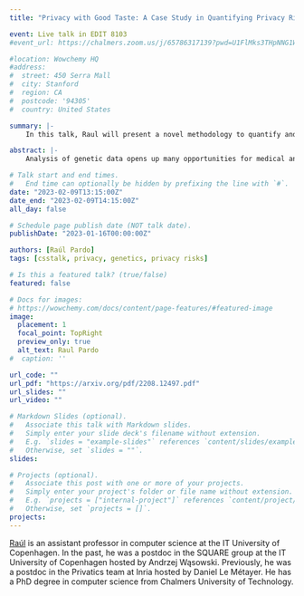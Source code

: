 ```yaml
---
title: "Privacy with Good Taste: A Case Study in Quantifying Privacy Risks in Genetic Scores"

event: Live talk in EDIT 8103
#event_url: https://chalmers.zoom.us/j/65786317139?pwd=U1FlMks3THpNNG1WaFRJNkJxQXdBQT09

#location: Wowchemy HQ
#address:
#  street: 450 Serra Mall
#  city: Stanford
#  region: CA
#  postcode: '94305'
#  country: United States

summary: |-
    In this talk, Raul will present a novel methodology to quantify and prevent privacy risks by focusing on polygenic scores and phenotypic information.

abstract: |-
    Analysis of genetic data opens up many opportunities for medical and scientific advances. The use of phenotypic information and polygenic risk scores to analyze genetic data is widespread. Most work on genetic privacy focuses on basic genetic data such as SNP values and specific genotypes. In this talk, I will present a novel methodology to quantify and prevent privacy risks by focusing on polygenic scores and phenotypic information. The methodology is based on the tool-supported privacy risk analysis method Privug. I will show the use of Privug to assess privacy risks posed by disclosing a polygenic trait score for the bitter taste receptors, TAS2R38 and TAS2R16, to a person’s privacy in regards to their ethnicity. I will describe the privacy risks analysis of different programs for genetic data disclosure: taster phenotype, tasting polygenic score, and a polygenic score distorted with noise. Finally, I will discuss the privacy/utility trade-offs of the tasting polygenic score.

# Talk start and end times.
#   End time can optionally be hidden by prefixing the line with `#`.
date: "2023-02-09T13:15:00Z"
date_end: "2023-02-09T14:15:00Z"
all_day: false

# Schedule page publish date (NOT talk date).
publishDate: "2023-01-16T00:00:00Z"

authors: [Raúl Pardo]
tags: [csstalk, privacy, genetics, privacy risks]

# Is this a featured talk? (true/false)
featured: false

# Docs for images:
# https://wowchemy.com/docs/content/page-features/#featured-image
image:
  placement: 1
  focal_point: TopRight
  preview_only: true
  alt_text: Raul Pardo
#  caption: ''

url_code: ""
url_pdf: "https://arxiv.org/pdf/2208.12497.pdf"
url_slides: ""
url_video: ""

# Markdown Slides (optional).
#   Associate this talk with Markdown slides.
#   Simply enter your slide deck's filename without extension.
#   E.g. `slides = "example-slides"` references `content/slides/example-slides.md`.
#   Otherwise, set `slides = ""`.
slides:

# Projects (optional).
#   Associate this post with one or more of your projects.
#   Simply enter your project's folder or file name without extension.
#   E.g. `projects = ["internal-project"]` references `content/project/deep-learning/index.md`.
#   Otherwise, set `projects = []`.
projects:
---
```


[Raúl](http://raulpardo.net/) is an assistant professor in computer science at the IT University of Copenhagen. In the past, he was a postdoc in the SQUARE group at the IT University of Copenhagen hosted by Andrzej Wąsowski. Previously, he was a postdoc in the Privatics team at Inria hosted by Daniel Le Métayer. He has a PhD degree in computer science from Chalmers University of Technology.
